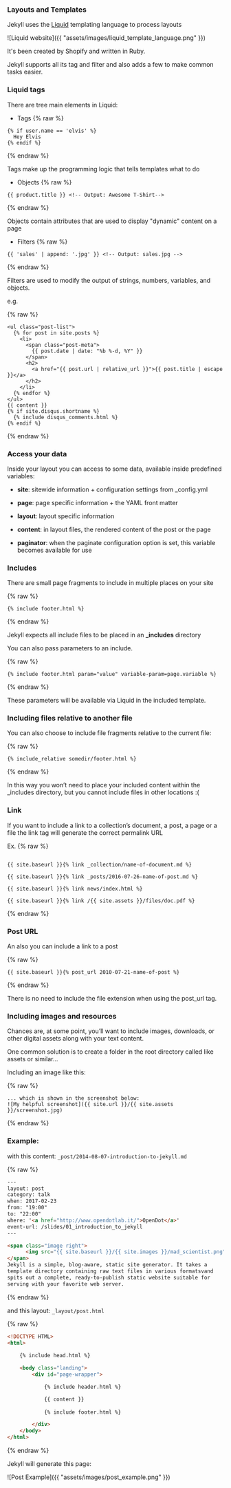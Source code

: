 
### Layouts and Templates

Jekyll uses the [Liquid](https://shopify.github.io/liquid/) templating language to process layouts

![Liquid website]({{ "assets/images/liquid_template_language.png" }})

It's been created by Shopify and written in Ruby.

Jekyll supports all its tag and filter and also adds a few to make common tasks easier.

<!-- vertical-slide -->

### Liquid tags

There are tree main elements in Liquid:

* Tags
{% raw %}
```liquid
{% if user.name == 'elvis' %}
  Hey Elvis
{% endif %}
```
{% endraw %}

Tags make up the programming logic that tells templates what to do

* Objects
{% raw %}
```liquid
{{ product.title }} <!-- Output: Awesome T-Shirt-->
```
{% endraw %}

Objects contain attributes that are used to display "dynamic" content on a page

* Filters
{% raw %}
```liquid
{{ 'sales' | append: '.jpg' }} <!-- Output: sales.jpg -->
```
{% endraw %}

Filters are used to modify the output of strings, numbers, variables, and objects.

<!-- vertical-slide -->

e.g.

{% raw %}
```liquid
<ul class="post-list">
  {% for post in site.posts %}
    <li>
      <span class="post-meta">
        {{ post.date | date: "%b %-d, %Y" }}
      </span>
      <h2>
        <a href="{{ post.url | relative_url }}">{{ post.title | escape }}</a> 
      </h2>
    </li>
  {% endfor %}
</ul>
{{ content }}
{% if site.disqus.shortname %}
  {% include disqus_comments.html %}
{% endif %}
```
{% endraw %}

<!-- vertical-slide -->

### Access your data

Inside your layout you can access to some data, available inside predefined variables:

* **site**: sitewide information + configuration settings from  _config.yml

* **page**: page specific information + the YAML front matter

* **layout**: layout specific information

* **content**: in layout files, the rendered content of the post or the page

* **paginator**: when the paginate configuration option is set, this variable becomes available for use

<!-- vertical-slide -->

### Includes

There are small page fragments to include in multiple places on your site

{% raw %}
```liquid
{% include footer.html %}
```
{% endraw %}

Jekyll expects all include files to be placed in an **\_includes** directory

You can also pass parameters to an include.

{% raw %}
```liquid
{% include footer.html param="value" variable-param=page.variable %}
```
{% endraw %}

These parameters will be available via Liquid in the included template.

<!-- vertical-slide -->

### Including files relative to another file

You can also choose to include file fragments relative to the current file:

{% raw %}
```liquid
{% include_relative somedir/footer.html %}
```
{% endraw %}

In this way you won’t need to place your included content within the \_includes directory, but you cannot include files in other locations :(

<!-- vertical-slide -->

### Link

If you want to include a link to a collection’s document, a post, a page or a file the link tag will generate the correct permalink URL

Ex.
{% raw %}
```liquid

{{ site.baseurl }}{% link _collection/name-of-document.md %}

{{ site.baseurl }}{% link _posts/2016-07-26-name-of-post.md %}

{{ site.baseurl }}{% link news/index.html %}

{{ site.baseurl }}{% link /{{ site.assets }}/files/doc.pdf %}

```
{% endraw %}

<!-- vertical-slide -->

### Post URL

An also you can include a link to a post

{% raw %}
```liquid
{{ site.baseurl }}{% post_url 2010-07-21-name-of-post %}
```
{% endraw %}

There is no need to include the file extension when using the post_url tag.

<!-- vertical-slide -->

### Including images and resources

Chances are, at some point, you’ll want to include images, downloads, or other digital assets along with your text content.

One common solution is to create a folder in the root directory called like assets or similar...

Including an image like this:

{% raw %}
```liquid
... which is shown in the screenshot below:
![My helpful screenshot]({{ site.url }}/{{ site.assets }}/screenshot.jpg)
```
{% endraw %}

<!-- vertical-slide -->

### Example:

with this content: ```_post/2014-08-07-introduction-to-jekyll.md```

{% raw %}
```html
---
layout: post
category: talk
when: 2017-02-23
from: "19:00"
to: "22:00"
where: '<a href="http://www.opendotlab.it/">OpenDot</a>'
event-url: /slides/01_introduction_to_jekyll
---

<span class="image right">
      <img src="{{ site.baseurl }}/{{ site.images }}/mad_scientist.png" alt="">
</span>
Jekyll is a simple, blog-aware, static site generator. It takes a
template directory containing raw text files in various formatsvand
spits out a complete, ready-to-publish static website suitable for
serving with your favorite web server.
```
{% endraw %}

<!-- vertical-slide -->

and this layout: ```_layout/post.html```

{% raw %}
```html
<!DOCTYPE HTML>
<html>
    
    {% include head.html %}

    <body class="landing">
        <div id="page-wrapper">

            {% include header.html %}

            {{ content }}
            
            {% include footer.html %}

        </div>
    </body>
</html>
```
{% endraw %}

<!-- vertical-slide -->

Jekyll will generate this page:

![Post Example]({{ "assets/images/post_example.png" }})

<!-- next-slide -->